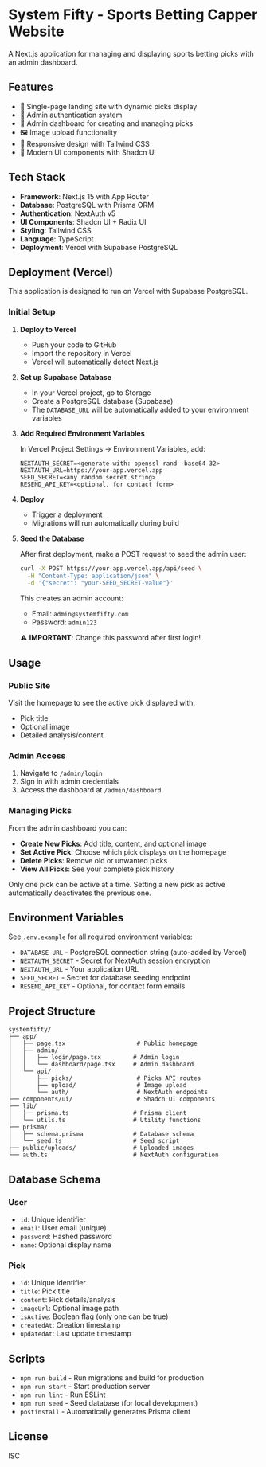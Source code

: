 # System Fifty - Sports Betting Capper Website

A Next.js application for managing and displaying sports betting picks with an admin dashboard.

## Features

- 🎯 Single-page landing site with dynamic picks display
- 🔐 Admin authentication system
- 📝 Admin dashboard for creating and managing picks
- 🖼️ Image upload functionality
- 📱 Responsive design with Tailwind CSS
- 🎨 Modern UI components with Shadcn UI

## Tech Stack

- **Framework**: Next.js 15 with App Router
- **Database**: PostgreSQL with Prisma ORM
- **Authentication**: NextAuth v5
- **UI Components**: Shadcn UI + Radix UI
- **Styling**: Tailwind CSS
- **Language**: TypeScript
- **Deployment**: Vercel with Supabase PostgreSQL

## Deployment (Vercel)

This application is designed to run on Vercel with Supabase PostgreSQL.

### Initial Setup

1. **Deploy to Vercel**
   - Push your code to GitHub
   - Import the repository in Vercel
   - Vercel will automatically detect Next.js

2. **Set up Supabase Database**
   - In your Vercel project, go to Storage
   - Create a PostgreSQL database (Supabase)
   - The `DATABASE_URL` will be automatically added to your environment variables

3. **Add Required Environment Variables**

   In Vercel Project Settings → Environment Variables, add:

   ```
   NEXTAUTH_SECRET=<generate with: openssl rand -base64 32>
   NEXTAUTH_URL=https://your-app.vercel.app
   SEED_SECRET=<any random secret string>
   RESEND_API_KEY=<optional, for contact form>
   ```

4. **Deploy**
   - Trigger a deployment
   - Migrations will run automatically during build

5. **Seed the Database**

   After first deployment, make a POST request to seed the admin user:

   ```bash
   curl -X POST https://your-app.vercel.app/api/seed \
     -H "Content-Type: application/json" \
     -d '{"secret": "your-SEED_SECRET-value"}'
   ```

   This creates an admin account:
   - Email: `admin@systemfifty.com`
   - Password: `admin123`

   ⚠️ **IMPORTANT**: Change this password after first login!

## Usage

### Public Site

Visit the homepage to see the active pick displayed with:
- Pick title
- Optional image
- Detailed analysis/content

### Admin Access

1. Navigate to `/admin/login`
2. Sign in with admin credentials
3. Access the dashboard at `/admin/dashboard`

### Managing Picks

From the admin dashboard you can:

- **Create New Picks**: Add title, content, and optional image
- **Set Active Pick**: Choose which pick displays on the homepage
- **Delete Picks**: Remove old or unwanted picks
- **View All Picks**: See your complete pick history

Only one pick can be active at a time. Setting a new pick as active automatically deactivates the previous one.

## Environment Variables

See `.env.example` for all required environment variables:

- `DATABASE_URL` - PostgreSQL connection string (auto-added by Vercel)
- `NEXTAUTH_SECRET` - Secret for NextAuth session encryption
- `NEXTAUTH_URL` - Your application URL
- `SEED_SECRET` - Secret for database seeding endpoint
- `RESEND_API_KEY` - Optional, for contact form emails

## Project Structure

```
systemfifty/
├── app/
│   ├── page.tsx                    # Public homepage
│   ├── admin/
│   │   ├── login/page.tsx         # Admin login
│   │   └── dashboard/page.tsx     # Admin dashboard
│   └── api/
│       ├── picks/                  # Picks API routes
│       ├── upload/                 # Image upload
│       └── auth/                   # NextAuth endpoints
├── components/ui/                  # Shadcn UI components
├── lib/
│   ├── prisma.ts                  # Prisma client
│   └── utils.ts                   # Utility functions
├── prisma/
│   ├── schema.prisma              # Database schema
│   └── seed.ts                    # Seed script
├── public/uploads/                # Uploaded images
└── auth.ts                        # NextAuth configuration
```

## Database Schema

### User
- `id`: Unique identifier
- `email`: User email (unique)
- `password`: Hashed password
- `name`: Optional display name

### Pick
- `id`: Unique identifier
- `title`: Pick title
- `content`: Pick details/analysis
- `imageUrl`: Optional image path
- `isActive`: Boolean flag (only one can be true)
- `createdAt`: Creation timestamp
- `updatedAt`: Last update timestamp

## Scripts

- `npm run build` - Run migrations and build for production
- `npm run start` - Start production server
- `npm run lint` - Run ESLint
- `npm run seed` - Seed database (for local development)
- `postinstall` - Automatically generates Prisma client

## License

ISC
